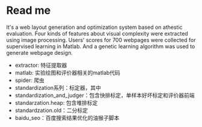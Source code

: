 # Read me
It's a web layout generation and optimization system based on athestic evaluation. Four kinds of features about visual complexity were extracted using image processing. Users' scores for 700 webpages were collected for supervised learning in Matlab. And a genetic learning algorithm was used to generate webpage design.
* extractor: 特征提取器
* matlab: 实验绘图和评价器相关的matlab代码
* spider: 爬虫
* standardization系列：标定器，其中
* standardization_and_judger：包含快排标定，单样本好坏标定和评价器前端
* standarzation.heap: 包含堆排标定
* standardzation.old：二分标定
* baidu_seo：百度搜索结果优化的油猴子脚本
